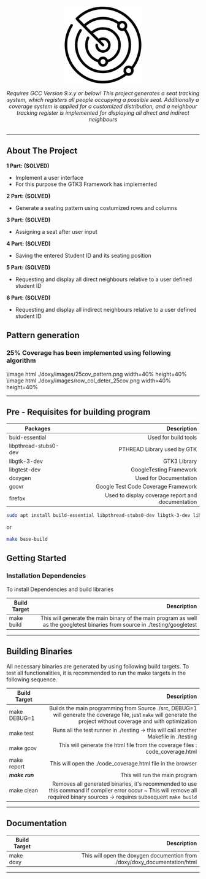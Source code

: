 <div id="top"></div>

<!-- PROJECT LOGO -->
<br />


<div align="center">

<img src="./doxy/images/logo.png" alt="alt text" width="200"/>

<i>Requires GCC Version 9.x.y or below! This project generates a seat tracking system, which registers all people occupying a possible seat. Additionally a coverage system is applied for a customized distribution, and a neighbour tracking register is implemented for displaying all direct and indirect neighbours</i>
<br />
<br />

</div>

<hr>

<!-- ABOUT THE PROJECT -->
## About The Project

<strong>1 Part: (SOLVED)<br /></strong>
* Implement a user interface<br />
* For this purpose the GTK3 Framework has implemented<br />

<strong>2 Part: (SOLVED)<br /></strong>
* Generate a seating pattern using costumized rows and columns <br />

<strong>3 Part: (SOLVED)<br /></strong>
* Assigning a seat after user input <br />

<strong>4 Part: (SOLVED)<br /></strong>
* Saving the entered Student ID and its seating position <br />

<strong>5 Part: (SOLVED)<br /></strong>
* Requesting and display all direct neighbours relative to a user defined student ID<br />

<strong>6 Part: (SOLVED)<br /></strong>
* Requesting and display all indirect neighbours relative to a user defined student ID<br />

## Pattern generation
### 25% Coverage has been implemented using following algorithm


\image html ./doxy/images/25cov_pattern.png width=40% height=40%
\image html ./doxy/images/row_col_deter_25cov.png width=40% height=40%

<hr>

## Pre - Requisites for building program

| Packages              |                                       Description |
|-----------------------|--------------------------------------------------:|
| buid-essential        |                              Used for build tools |
| libpthread-stubs0-dev |                       PTHREAD Library used by GTK |
| libgtk-3-dev          |                                      GTK3 Library |
| libgtest-dev          |                           GoogleTesting Framework |
| doxygen               |                            Used for Documentation |
| gcovr                 |               Google Test Code Coverage Framework |
| firefox               | Used to display coverage report and documentation |
   
   ```sh
   sudo apt install build-essential libpthread-stubs0-dev libgtk-3-dev libgtest-dev doxygen gcovr firefox
   ```
   or
   
   ```sh
   make base-build 
   ```
   
   
   
<!-- GETTING STARTED -->
## Getting Started

### Installation Dependencies

To install Dependencies and build libraries

| Build Target |                                                                                                                   Description |
|--------------|------------------------------------------------------------------------------------------------------------------------------:|
| make build   | This will generate the main binary of the main program as well as the googletest binaries from source in ./testing/googletest |

<hr>

<!-- USAGE EXAMPLES -->
## Building Binaries
All necessary binaries are generated by using following build targets. To test all functionalities, it is recommended to run the make targets in the following sequence. 


| Build Target   |                                                                                                                                                              Description |
|----------------|-------------------------------------------------------------------------------------------------------------------------------------------------------------------------:|
| make DEBUG=1   | Builds the main programming from Source ./src, DEBUG=1 will generate the coverage file, just ```make``` will generate the project without coverage and with optimization  |
| make test      |                                                                                    Runs all the test runner in ./testing -> this will call another Makefile in ./testing |
| make gcov      |                                                                                            This will generate the html file from the coverage files : code_coverage.html |
| make report    |                                                                                                              This will open the ./code_coverage.html file in the browser |
| ***make run*** |                                                                                                                                           This will run the main program |
| make clean     | Removes all generated binaries, it's recommended to use this command if compiler error occur ~ This will remove all required binary sources -> requires subsequent ```make build``` |



<hr>

## Documentation

| Build Target |                                                                Description |
|--------------|---------------------------------------------------------------------------:|
| make doxy    | This will open the doxygen documention from ./doxy/doxy_documentation/html |

<hr>
